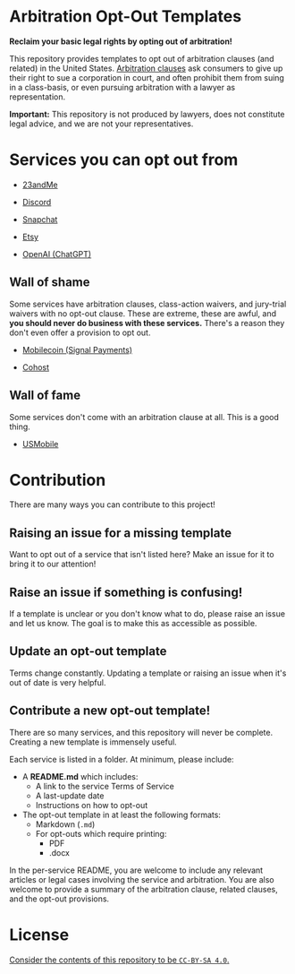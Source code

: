 Arbitration Opt-Out Templates
===

**Reclaim your basic legal rights by opting out of arbitration!**

This repository provides templates to opt out of arbitration clauses (and related) in the United States. [Arbitration clauses](https://en.wikipedia.org/wiki/Arbitration_in_the_United_States#Arbitration_clauses) ask consumers to give up their right to sue a corporation in court, and often prohibit them from suing in a class-basis, or even pursuing arbitration with a lawyer as representation.

**Important:** This repository is not produced by lawyers, does not constitute legal advice, and we are not your representatives.

# Services you can opt out from

- [23andMe](/23andMe)

- [Discord](/Discord)

- [Snapchat](/Snapchat)

- [Etsy](/Etsy)

- [OpenAI (ChatGPT)](/OpenAI_ChatGPT)


## Wall of shame

Some services have arbitration clauses, class-action waivers, and jury-trial waivers with no opt-out clause. These are extreme, these are awful, and **you should never do business with these services.** There's a reason they don't even offer a provision to opt out.

- [Mobilecoin (Signal Payments)](https://mobilecoin.com/terms-of-use.html)

- [Cohost](https://cohost.org/)

## Wall of fame

Some services don't come with an arbitration clause at all. This is a good thing.

- [USMobile](https://www.usmobile.com/terms)

# Contribution

There are many ways you can contribute to this project!

## Raising an issue for a missing template

Want to opt out of a service that isn't listed here? Make an issue for it to bring it to our attention!

## Raise an issue if something is confusing!

If a template is unclear or you don't know what to do, please raise an issue and let us know. The goal is to make this as accessible as possible.

## Update an opt-out template

Terms change constantly. Updating a template or raising an issue when it's out of date is very helpful.

## Contribute a new opt-out template!

There are so many services, and this repository will never be complete. Creating a new template is immensely useful.

Each service is listed in a folder. At minimum, please include:

- A **README.md** which includes:
  - A link to the service Terms of Service
  - A last-update date
  - Instructions on how to opt-out
- The opt-out template in at least the following formats:
  - Markdown (`.md`)
  - For opt-outs which require printing:
    - PDF
    - .docx

In the per-service README, you are welcome to include any relevant articles or legal cases involving the service and arbitration. You are also welcome to provide a summary of the arbitration clause, related clauses, and the opt-out provisions.

# License

[Consider the contents of this repository to be `CC-BY-SA 4.0`.](https://creativecommons.org/licenses/by-sa/4.0/)